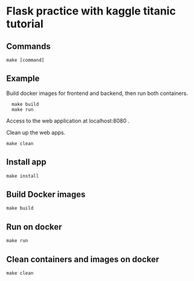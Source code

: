 Flask practice with kaggle titanic tutorial
===========================================

Commands
--------
```
make [command]
```

Example
-------
Build docker images for frontend and backend, then run both containers.

```
  make build
  make run
```
Access to the web application at localhost:8080 .

Clean up the web apps.

```
make clean
```


Install app
-----------
```
make install
```


Build Docker images
-------------------
```
make build
```


Run on docker
-------------
```
make run
```


Clean containers and images on docker
-------------------------------------
```
make clean
```



